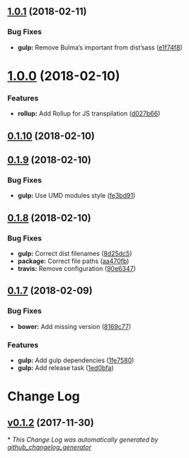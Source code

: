 <a name="1.0.1"></a>
## [1.0.1](https://github.com/Wikiki/bulma-iconpicker/compare/1.0.0...1.0.1) (2018-02-11)


### Bug Fixes

* **gulp:** Remove Bulma’s important from dist’sass ([e1f74f8](https://github.com/Wikiki/bulma-iconpicker/commit/e1f74f8))



<a name="1.0.0"></a>
# [1.0.0](https://github.com/Wikiki/bulma-iconpicker/compare/0.1.10...1.0.0) (2018-02-10)


### Features

* **rollup:** Add Rollup for JS transpilation ([d027b66](https://github.com/Wikiki/bulma-iconpicker/commit/d027b66))



<a name="0.1.10"></a>
## [0.1.10](https://github.com/Wikiki/bulma-iconpicker/compare/0.1.9...0.1.10) (2018-02-10)



<a name="0.1.9"></a>
## [0.1.9](https://github.com/Wikiki/bulma-iconpicker/compare/0.1.8...0.1.9) (2018-02-10)


### Bug Fixes

* **gulp:** Use UMD modules style ([fe3bd91](https://github.com/Wikiki/bulma-iconpicker/commit/fe3bd91))



<a name="0.1.8"></a>
## [0.1.8](https://github.com/Wikiki/bulma-iconpicker/compare/0.1.7...0.1.8) (2018-02-10)


### Bug Fixes

* **gulp:** Correct dist filenames ([8d25dc5](https://github.com/Wikiki/bulma-iconpicker/commit/8d25dc5))
* **package:** Correct file paths ([aa470fb](https://github.com/Wikiki/bulma-iconpicker/commit/aa470fb))
* **travis:** Remove configuration ([90e6347](https://github.com/Wikiki/bulma-iconpicker/commit/90e6347))



<a name="0.1.7"></a>
## [0.1.7](https://github.com/Wikiki/bulma-iconpicker/compare/v0.1.2...v0.1.7) (2018-02-09)


### Bug Fixes

* **bower:** Add missing version ([8169c77](https://github.com/Wikiki/bulma-iconpicker/commit/8169c77))


### Features

* **gulp:** Add gulp dependencies ([1fe7580](https://github.com/Wikiki/bulma-iconpicker/commit/1fe7580))
* **gulp:** Add release task ([1ed0bfa](https://github.com/Wikiki/bulma-iconpicker/commit/1ed0bfa))



# Change Log

## [v0.1.2](https://github.com/wikiki/bulma-iconpicker/tree/v0.1.2) (2017-11-30)


\* *This Change Log was automatically generated by [github_changelog_generator](https://github.com/skywinder/Github-Changelog-Generator)*